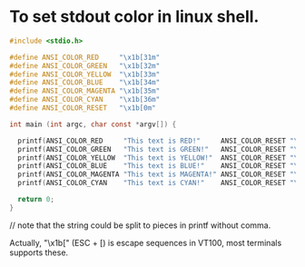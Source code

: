 # To set stdout color in linux shell.

```C
#include <stdio.h>

#define ANSI_COLOR_RED     "\x1b[31m"
#define ANSI_COLOR_GREEN   "\x1b[32m"
#define ANSI_COLOR_YELLOW  "\x1b[33m"
#define ANSI_COLOR_BLUE    "\x1b[34m"
#define ANSI_COLOR_MAGENTA "\x1b[35m"
#define ANSI_COLOR_CYAN    "\x1b[36m"
#define ANSI_COLOR_RESET   "\x1b[0m"

int main (int argc, char const *argv[]) {

  printf(ANSI_COLOR_RED     "This text is RED!"     ANSI_COLOR_RESET "\n");
  printf(ANSI_COLOR_GREEN   "This text is GREEN!"   ANSI_COLOR_RESET "\n");
  printf(ANSI_COLOR_YELLOW  "This text is YELLOW!"  ANSI_COLOR_RESET "\n");
  printf(ANSI_COLOR_BLUE    "This text is BLUE!"    ANSI_COLOR_RESET "\n");
  printf(ANSI_COLOR_MAGENTA "This text is MAGENTA!" ANSI_COLOR_RESET "\n");
  printf(ANSI_COLOR_CYAN    "This text is CYAN!"    ANSI_COLOR_RESET "\n");

  return 0;
}
```

// note that the string could be split to pieces in printf without comma.

Actually, "\x1b[" (ESC + [) is escape sequences in VT100, most terminals supports
these.
